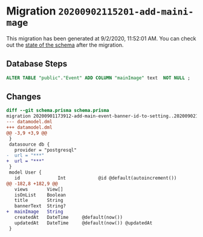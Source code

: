 # Migration `20200902115201-add-maini-mage`

This migration has been generated at 9/2/2020, 11:52:01 AM.
You can check out the [state of the schema](./schema.prisma) after the migration.

## Database Steps

```sql
ALTER TABLE "public"."Event" ADD COLUMN "mainImage" text  NOT NULL ;
```

## Changes

```diff
diff --git schema.prisma schema.prisma
migration 20200901173912-add-main-event-banner-id-to-setting..20200902115201-add-maini-mage
--- datamodel.dml
+++ datamodel.dml
@@ -3,9 +3,9 @@
 }
 datasource db {
   provider = "postgresql"
-  url = "***"
+  url = "***"
 }
 model User {
   id              Int            @id @default(autoincrement())
@@ -182,8 +182,9 @@
   views       View[]
   isOnList    Boolean
   title       String
   bannerText  String?
+  mainImage   String
   createdAt   DateTime     @default(now())
   updatedAt   DateTime     @default(now()) @updatedAt
 }
```


